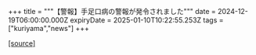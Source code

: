+++
title = """【警報】手足口病の警報が発令されました"""
date = 2024-12-19T06:00:00.000Z
expiryDate = 2025-01-10T10:22:55.253Z
tags = ["kuriyama","news"]
+++


[[source]](https://www.town.kuriyama.hokkaido.jp/soshiki/38/18642.html)
